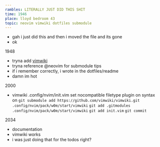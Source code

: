 ```yaml
---
rambles: LITERALLY JUST DID THIS SHIT
time: 1946
place: lloyd bedroom 43
topic: neovim vimwiki dotfiles submodule
---
```

- gah i just did this and then i moved the file and its gone
- ok

1948
- tryna add [vimwiki](github.com/vimwiki/vimwiki)
- tryna reference @neovim for submodule tips
- if i remember correctly, i wrote in the dotfiles/readme
- damn im hot

2000
- vimwiki
  .config/nvim/init.vim
    set nocompatible
    filetype plugin on
    syntax on
  `git submodule add https://github.com/vimwiki/vimwiki.git .config/nvim/pack/w0m/start/vimwiki`
  `git add .gitmodules .config/nvim/pack/w0m/start/vimwiki`
  `git add init.vim`
  `git commit`

2034
- documentation
- vimwiki works
- i was just doing that for the todos right?

